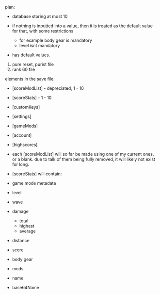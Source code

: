 plan: 
- database storing at most 10 
- if nothing is inputted into a value, then it is treated as the default value for that, with some restrictions
  - for example body gear is mandatory
  - level isnt mandatory

- has default values. 
 1. pure reset, purist file
 2. rank 60 file

elements in the save file:
- [scoreModList] - depreciated, 1 - 10
- [scoreStats] - 1 - 10
- [customKeys]
- [settings]
- [gameMods]
- [account]
- [highscores]


- each [scoreModList] will so far be made using one of my current ones, or a blank. due to talk of them being fully removed, it will likely not exist for long. 
- [scoreStats] will contain:
 - game mode metadata
 - level
 - wave
 - damage
   - total
   - highest
   - average
 - distance
 - score
 - body gear
 - mods
 - name
 - base64Name


